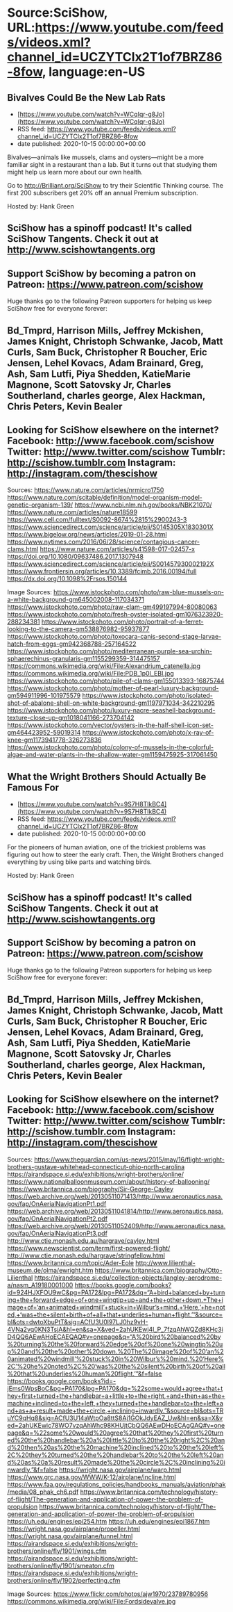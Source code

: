 # Source:SciShow, URL:https://www.youtube.com/feeds/videos.xml?channel_id=UCZYTClx2T1of7BRZ86-8fow, language:en-US

## Bivalves Could Be the New Lab Rats
 - [https://www.youtube.com/watch?v=WCqIqr-g8Jo](https://www.youtube.com/watch?v=WCqIqr-g8Jo)
 - RSS feed: https://www.youtube.com/feeds/videos.xml?channel_id=UCZYTClx2T1of7BRZ86-8fow
 - date published: 2020-10-15 00:00:00+00:00

Bivalves—animals like mussels, clams and oysters—might be a more familiar sight in a restaurant than a lab. But it turns out that studying them might help us learn more about our own health.

Go to http://Brilliant.org/SciShow to try their Scientific Thinking course. The first 200 subscribers get 20% off an annual Premium subscription.

Hosted by: Hank Green

SciShow has a spinoff podcast! It's called SciShow Tangents. Check it out at http://www.scishowtangents.org
----------
Support SciShow by becoming a patron on Patreon: https://www.patreon.com/scishow
----------
Huge thanks go to the following Patreon supporters for helping us keep SciShow free for everyone forever:

Bd_Tmprd, Harrison Mills, Jeffrey Mckishen, James Knight, Christoph Schwanke, Jacob, Matt Curls, Sam Buck, Christopher R Boucher, Eric Jensen, Lehel Kovacs, Adam Brainard, Greg, Ash, Sam Lutfi, Piya Shedden, KatieMarie Magnone, Scott Satovsky Jr, Charles Southerland, charles george, Alex Hackman, Chris Peters, Kevin Bealer
----------
Looking for SciShow elsewhere on the internet?
Facebook: http://www.facebook.com/scishow
Twitter: http://www.twitter.com/scishow
Tumblr: http://scishow.tumblr.com
Instagram: http://instagram.com/thescishow
----------
Sources:
https://www.nature.com/articles/nrmicro1750
https://www.nature.com/scitable/definition/model-organism-model-genetic-organism-139/
https://www.ncbi.nlm.nih.gov/books/NBK21070/
https://www.nature.com/articles/nature18599
https://www.cell.com/fulltext/S0092-8674%2815%2900243-3
https://www.sciencedirect.com/science/article/pii/S0145305X1830301X
https://www.bigelow.org/news/articles/2019-01-28.html
https://www.nytimes.com/2016/06/28/science/contagious-cancer-clams.html
https://www.nature.com/articles/s41598-017-02457-x
https://doi.org/10.1080/09637486.2017.1307948 
https://www.sciencedirect.com/science/article/pii/S001457930002192X
https://www.frontiersin.org/articles/10.3389/fcimb.2016.00194/full
https://dx.doi.org/10.1098%2Frsos.150144 

Image Sources:
https://www.istockphoto.com/photo/raw-blue-mussels-on-a-white-background-gm645002008-117034371
https://www.istockphoto.com/photo/raw-clam-gm499197994-80080063
https://www.istockphoto.com/photo/fresh-oyster-isolated-gm1076323920-288234381
https://www.istockphoto.com/photo/portrait-of-a-ferret-looking-to-the-camera-gm538876982-95937877
https://www.istockphoto.com/photo/toxocara-canis-second-stage-larvae-hatch-from-eggs-gm942368788-257164522
https://www.istockphoto.com/photo/mediterranean-purple-sea-urchin-sphaerechinus-granularis-gm1155299359-314475157
https://commons.wikimedia.org/wiki/File:Alexandrium_catenella.jpg
https://commons.wikimedia.org/wiki/File:PDB_1p0l_EBI.jpg
https://www.istockphoto.com/photo/pile-of-clams-gm155013393-16875744
https://www.istockphoto.com/photo/mother-of-pearl-luxury-background-gm594911996-101975579
https://www.istockphoto.com/photo/isolated-shot-of-abalone-shell-on-white-background-gm1197971034-342210295
https://www.istockphoto.com/photo/luxury-nacre-seashell-background-texture-close-up-gm1018041166-273704142
https://www.istockphoto.com/vector/oysters-in-the-half-shell-icon-set-gm464423952-59019314
https://www.istockphoto.com/photo/x-ray-of-knee-gm1173941778-326273836
https://www.istockphoto.com/photo/colony-of-mussels-in-the-colorful-algae-and-water-plants-in-the-shallow-water-gm1159475925-317061450

## What the Wright Brothers Should Actually Be Famous For
 - [https://www.youtube.com/watch?v=9S7H8TlkBC4](https://www.youtube.com/watch?v=9S7H8TlkBC4)
 - RSS feed: https://www.youtube.com/feeds/videos.xml?channel_id=UCZYTClx2T1of7BRZ86-8fow
 - date published: 2020-10-15 00:00:00+00:00

For the pioneers of human aviation, one of the trickiest problems was figuring out how to steer the early craft. Then, the Wright Brothers changed everything by using bike parts and watching birds.

Hosted by: Hank Green

SciShow has a spinoff podcast! It's called SciShow Tangents. Check it out at http://www.scishowtangents.org
----------
Support SciShow by becoming a patron on Patreon: https://www.patreon.com/scishow
----------
Huge thanks go to the following Patreon supporters for helping us keep SciShow free for everyone forever:

Bd_Tmprd, Harrison Mills, Jeffrey Mckishen, James Knight, Christoph Schwanke, Jacob, Matt Curls, Sam Buck, Christopher R Boucher, Eric Jensen, Lehel Kovacs, Adam Brainard, Greg, Ash, Sam Lutfi, Piya Shedden, KatieMarie Magnone, Scott Satovsky Jr, Charles Southerland, charles george, Alex Hackman, Chris Peters, Kevin Bealer
----------
Looking for SciShow elsewhere on the internet?
Facebook: http://www.facebook.com/scishow
Twitter: http://www.twitter.com/scishow
Tumblr: http://scishow.tumblr.com
Instagram: http://instagram.com/thescishow
----------
Sources:
https://www.theguardian.com/us-news/2015/may/16/flight-wright-brothers-gustave-whitehead-connecticut-ohio-north-carolina
https://airandspace.si.edu/exhibitions/wright-brothers/online/
https://www.nationalballoonmuseum.com/about/history-of-ballooning/
https://www.britannica.com/biography/Sir-George-Cayley
https://web.archive.org/web/20130511071413/http://www.aeronautics.nasa.gov/fap/OnAerialNavigationPt1.pdf
https://web.archive.org/web/20130511041814/http://www.aeronautics.nasa.gov/fap/OnAerialNavigationPt2.pdf
https://web.archive.org/web/20130511052409/http://www.aeronautics.nasa.gov/fap/OnAerialNavigationPt3.pdf
http://www.ctie.monash.edu.au/hargrave/cayley.html
https://www.newscientist.com/term/first-powered-flight/
http://www.ctie.monash.edu/hargrave/stringfellow.html
https://www.britannica.com/topic/Ader-Eole
http://www.lilienthal-museum.de/olma/ewright.htm
https://www.britannica.com/biography/Otto-Lilienthal
https://airandspace.si.edu/collection-objects/langley-aerodrome-a/nasm_A19180001000
https://books.google.com/books?id=924HJXFOU9wC&pg=PA172&lpg=PA172&dq=“A+bird+balanced+by+turning+the+forward+edge+of+one+wingtip+up+and+the+other+down.+The+image+of+‘an+animated+windmill’+stuck+in+Wilbur’s+mind.+‘Here,’+he+noted,+‘was+the+silent+birth+of+all+that+underlies+human+flight.’”&source=bl&ots=dwtoXbuPtT&sig=ACfU3U0l97LJ0hz9vH-4VNa2vq0KN3TsjA&hl=en&sa=X&ved=2ahUKEwj4l_P_7fzqAhWQZd8KHc3iD4QQ6AEwAHoECAEQAQ#v=onepage&q=“A%20bird%20balanced%20by%20turning%20the%20forward%20edge%20of%20one%20wingtip%20up%20and%20the%20other%20down.%20The%20image%20of%20‘an%20animated%20windmill’%20stuck%20in%20Wilbur’s%20mind.%20‘Here%2C’%20he%20noted%2C%20‘was%20the%20silent%20birth%20of%20all%20that%20underlies%20human%20flight.’”&f=false
https://books.google.com/books?id=-jEms0WpsBoC&pg=PA170&lpg=PA170&dq=%22some+would+agree+that+they+first+turned+the+handlebar+a+little+to+the+right,+and+then+as+the+machine+inclined+to+the+left,+they+turned+the+handlebar+to+the+left+and+as+a+result+made+the+circle,+inclining+inwardly.”&source=bl&ots=TRuYC9qHq8&sig=ACfU3U14aWtpOa8ttS8Aj1GOkJdyEAZ_Uw&hl=en&sa=X&ved=2ahUKEwic78WO7vzqAhWhc98KHUjtCbQQ6AEwDHoECAgQAQ#v=onepage&q=%22some%20would%20agree%20that%20they%20first%20turned%20the%20handlebar%20a%20little%20to%20the%20right%2C%20and%20then%20as%20the%20machine%20inclined%20to%20the%20left%2C%20they%20turned%20the%20handlebar%20to%20the%20left%20and%20as%20a%20result%20made%20the%20circle%2C%20inclining%20inwardly.”&f=false
https://wright.nasa.gov/airplane/warp.html
https://www.grc.nasa.gov/WWW/K-12/airplane/incline.html
https://www.faa.gov/regulations_policies/handbooks_manuals/aviation/phak/media/08_phak_ch6.pdf
https://www.britannica.com/technology/history-of-flight/The-generation-and-application-of-power-the-problem-of-propulsion
https://www.britannica.com/technology/history-of-flight/The-generation-and-application-of-power-the-problem-of-propulsion
https://uh.edu/engines/epi254.htm
https://uh.edu/engines/epi1867.htm
https://wright.nasa.gov/airplane/propeller.html
https://wright.nasa.gov/airplane/tunnel.html
https://airandspace.si.edu/exhibitions/wright-brothers/online/fly/1901/wings.cfm
https://airandspace.si.edu/exhibitions/wright-brothers/online/fly/1901/smeaton.cfm
https://airandspace.si.edu/exhibitions/wright-brothers/online/fly/1902/perfecting.cfm
 
Image Sources:
https://www.flickr.com/photos/ajw1970/23789780956
https://commons.wikimedia.org/wiki/File:Fordsidevalve.jpg

